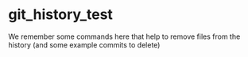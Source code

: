 # git_history_test
We remember some commands here that help to remove files from the history (and some example commits to delete)
